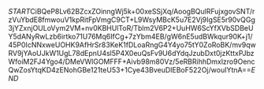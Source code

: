 $START$CiBQeP8Lv62BZcxZOinngWj5k+00xeSSjXq/AoogBQulRFujxgovSNT/rzVuYbdE8fmwouV1kpRitFpVmgC9CT+L9WsyMBcK5u7E2Vj9IgSE5r90vQGg3jYZxnjOULoVym2VM+nv0KBHUlToR/Tblm2V6P2+UuHW6ScYfXVbSDBeUY5dANyRwLzb6irtko71U76Mq6IfCg+7zYbm4EB/gW6nE5udBWkqur90K+j1/45P0IcNNxweUOHK9AfHrSr83KeK1fDLoaRngG4Y4yo75tY0ZoRoBK/mv9qwRV9jYAoUJkW1UgL78dEpnU4sl5P4X0euQsFv9U6dYdqJzubDxt0jzKttxPJbzWfoiM2FJ4Ygo4/DMeVWlGOMFFF+Aivb98m80Vz/5eRBRihhDmxlzro9OencQwZosYtqKD4zENohGBe121teU53+1Cye43BveuDIEBoF522Oj/wouIYtnA==$END$